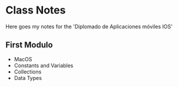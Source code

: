 # Class Notes

Here goes my notes for the 'Diplomado de Aplicaciones móviles IOS'

## First Modulo
- MacOS
- Constants and Variables
- Collections
- Data Types
